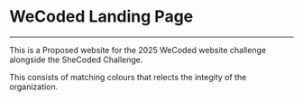 # WeCoded Landing Page

---
<!-- 123456789012 -->
This is a Proposed website for the 2025 WeCoded website challenge alongside the SheCoded Challenge. 

This consists of matching colours that relects the integity of the organization. 
